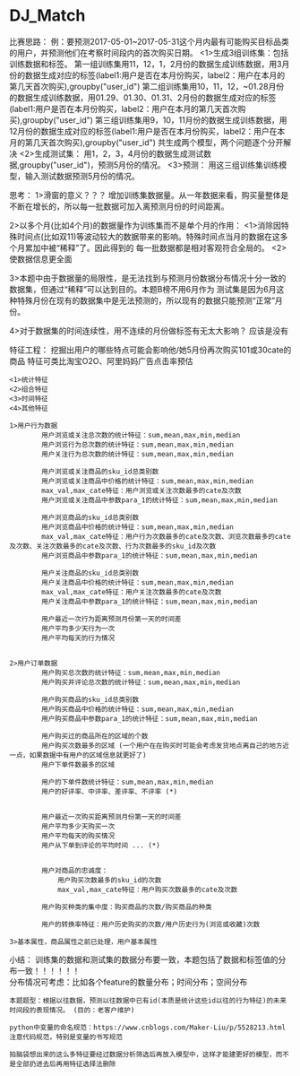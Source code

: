 # DJ_Match
比赛思路：
    例：要预测2017-05-01~2017-05-31这个月内最有可能购买目标品类的用户，并预测他们在考察时间段内的首次购买日期。
    <1>生成3组训练集：包括训练数据和标签。
    第一组训练集用11，12，1，2月份的数据生成训练数据，用3月份的数据生成对应的标签(label1:用户是否在本月份购买，label2：用户在本月的第几天首次购买),groupby("user_id")
    第二组训练集用10，11，12，~01.28月份的数据生成训练数据，用01.29、01.30、01.31、2月份的数据生成对应的标签(label1:用户是否在本月份购买，label2：用户在本月的第几天首次购买),groupby("user_id")
    第三组训练集用9，10，11月份的数据生成训练数据，用12月份的数据生成对应的标签(label1:用户是否在本月份购买，label2：用户在本月的第几天首次购买),groupby("user_id")
    共生成两个模型，两个问题逐个分开解决
    <2>生成测试集：
    用1，2，3，4月份的数据生成测试数据,groupby("user_id")，预测5月份的情况。
    <3>预测：
    用这三组训练集训练模型，输入测试数据预测5月份的情况。

    
思考：
1>滑窗的意义？？？
    增加训练集数据量。从一年数据来看，购买量整体是不断在增长的，所以每一批数据可加入离预测月份的时间距离。
    
2>以多个月(比如4个月)的数据量作为训练集而不是单个月的作用：
    <1>消除因特殊时间点(比如双11)等波动较大的数据带来的影响。特殊时间点当月的数据在这多个月累加中被“稀释”了。因此得到的
    每一批数据都是相对客观符合全局的。
    <2>使数据信息更全面

3>本题中由于数据量的局限性，是无法找到与预测月份数据分布情况十分一致的数据集，但通过“稀释”可以达到目的。本题B榜不用6月作为
    测试集是因为6月这种特殊月份在现有的数据集中是无法预测的，所以现有的数据只能预测“正常”月份。

4>对于数据集的时间连续性，用不连续的月份做标签有无太大影响？ 应该是没有




特征工程：   挖掘出用户的哪些特点可能会影响他/她5月份再次购买101或30cate的商品
    特征可类比淘宝O2O、阿里妈妈广告点击率预估
    
    <1>统计特征
    <2>组合特征
    <3>时间特征
    <4>其他特征
    
    1>用户行为数据
            用户浏览或关注总次数的统计特征：sum,mean,max,min,median
            用户浏览行为总次数的统计特征：sum,mean,max,min,median
            用户关注行为总次数的统计特征：sum,mean,max,min,median
            
            用户浏览或关注商品的sku_id总类别数
            用户浏览或关注商品中价格的统计特征：sum,mean,max,min,median
            max_val,max_cate特征：用户浏览或关注次数最多的cate及次数
            用户浏览或关注商品中参数para_1的统计特征：sum,mean,max,min,median
            
            用户浏览商品的sku_id总类别数
            用户浏览商品中价格的统计特征：sum,mean,max,min,median
            max_val,max_cate特征：用户行为次数最多的cate及次数、浏览次数最多的cate及次数、关注次数最多的cate及次数、行为次数最多的sku_id及次数
            用户浏览商品中参数para_1的统计特征：sum,mean,max,min,median
            
            用户关注商品的sku_id总类别数
            用户关注商品中价格的统计特征：sum,mean,max,min,median
            max_val,max_cate特征：用户关注次数最多的cate及次数
            用户关注商品中参数para_1的统计特征：sum,mean,max,min,median
            
            用户最近一次行为距离预测月份第一天的时间差
            用户平均多少天行为一次
            用户平均每天的行为情况
            
            
    2>用户订单数据
            用户购买总次数的统计特征：sum,mean,max,min,median
            用户购买并评论总次数的统计特征：sum,mean,max,min,median
            
            用户购买商品的sku_id总类别数
            用户购买商品中价格的统计特征：sum,mean,max,min,median
            用户购买商品中参数para_1的统计特征：sum,mean,max,min,median
            
            用户购买过的商品所在的区域的个数
            用户购买次数最多的区域 (一个用户在在购买时可能会考虑发货地点离自己的地方近一点，如果数据中有用户的区域信息就更好了)
            用户下单件数最多的区域
            
            用户的下单件数统计特征：sum,mean,max,min,median
            用户的好评率、中评率、差评率、不评率 (*)
                
                
            用户最近一次购买距离预测月份第一天的时间差
            用户平均多少天购买一次
            用户平均每天的购买情况
            用户从下单到评论的平均时间 ... (*)
            
            
            用户对商品的忠诚度：
                用户购买次数最多的sku_id的次数
                max_val,max_cate特征：用户购买次数最多的cate及次数
                
            用户购买种类的集中度：购买商品的次数/购买商品的种类
            
            用户的转换率特征：用户历史购买的次数/用户历史行为(浏览或收藏)次数
            
    3>基本属性，商品属性之前已处理，用户基本属性
    




小结：
    训练集的数据和测试集的数据分布要一致，本题包括了数据和标签值的分布一致！！！！！！  
    分布情况可考虑：比如各个feature的数量分布；时间分布；空间分布
    
    本题题型：根据以往数据，预测以往数据中已有id(本质是统计这些id以往的行为特征)的未来时间段的表现情况。 (目的：老客户维护)
    
    python中变量的命名规范：https://www.cnblogs.com/Maker-Liu/p/5528213.html    注意代码规范，特别是变量的书写规范
    
    拍脑袋想出来的这么多特征要经过数据分析筛选后再放入模型中，这样才能建更好的模型，而不是全部扔进去后再用特征选择法删除
